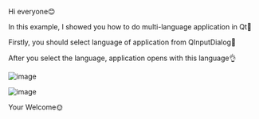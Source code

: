 Hi everyone😊

In this example, I showed you how to do multi-language application in Qt🔽

Firstly, you should select language of application from QInputDialog🔢

After you select the language, application opens with this language👌

![image](https://github.com/fatmazayrek/Qt5_GUI_Development_for_Beginners/assets/91613858/de2c40cc-9c8e-42ff-a1ff-da690e055441)

![image](https://github.com/fatmazayrek/Qt5_GUI_Development_for_Beginners/assets/91613858/7d92a62a-015f-4309-b9d0-699abf433ad8)

Your Welcome🌞
